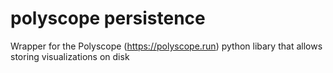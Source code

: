 # polyscope persistence
Wrapper for the Polyscope (https://polyscope.run) python libary that allows storing visualizations on disk
